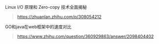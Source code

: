 Linux I/O 原理和 Zero-copy 技术全面揭秘

> https://zhuanlan.zhihu.com/p/308054212

GO和java在web框架中的速度对比

> https://www.zhihu.com/question/360929863/answer/2098404402